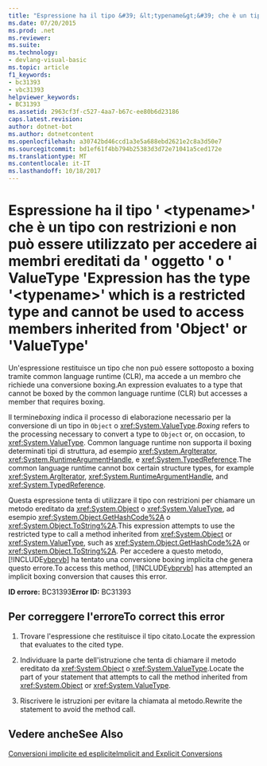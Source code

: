 ```yaml
---
title: "Espressione ha il tipo &#39; &lt;typename&gt;&#39; che è un tipo con restrizioni e non può essere utilizzato per accedere ai membri ereditati da &#39; oggetto &#39; o &#39; ValueType &#39;"
ms.date: 07/20/2015
ms.prod: .net
ms.reviewer: 
ms.suite: 
ms.technology:
- devlang-visual-basic
ms.topic: article
f1_keywords:
- bc31393
- vbc31393
helpviewer_keywords:
- BC31393
ms.assetid: 2963cf3f-c527-4aa7-b67c-ee80b6d23186
caps.latest.revision: 
author: dotnet-bot
ms.author: dotnetcontent
ms.openlocfilehash: a30742bd46ccd1a3e5a688ebd2621e2c8a3d50e7
ms.sourcegitcommit: bd1ef61f4bb794b25383d3d72e71041a5ced172e
ms.translationtype: MT
ms.contentlocale: it-IT
ms.lasthandoff: 10/18/2017
---
```

# <a name="expression-has-the-type-39lttypenamegt39-which-is-a-restricted-type-and-cannot-be-used-to-access-members-inherited-from-39object39-or-39valuetype39"></a><span data-ttu-id="1f620-102">Espressione ha il tipo &#39; &lt;typename&gt;&#39; che è un tipo con restrizioni e non può essere utilizzato per accedere ai membri ereditati da &#39; oggetto &#39; o &#39; ValueType &#39;</span><span class="sxs-lookup"><span data-stu-id="1f620-102">Expression has the type &#39;&lt;typename&gt;&#39; which is a restricted type and cannot be used to access members inherited from &#39;Object&#39; or &#39;ValueType&#39;</span></span>
<span data-ttu-id="1f620-103">Un'espressione restituisce un tipo che non può essere sottoposto a boxing tramite common language runtime (CLR), ma accede a un membro che richiede una conversione boxing.</span><span class="sxs-lookup"><span data-stu-id="1f620-103">An expression evaluates to a type that cannot be boxed by the common language runtime (CLR) but accesses a member that requires boxing.</span></span>  
  
 <span data-ttu-id="1f620-104">Il termine*boxing* indica il processo di elaborazione necessario per la conversione di un tipo in `Object` o <xref:System.ValueType>.</span><span class="sxs-lookup"><span data-stu-id="1f620-104">*Boxing* refers to the processing necessary to convert a type to `Object` or, on occasion, to <xref:System.ValueType>.</span></span> <span data-ttu-id="1f620-105">Common language runtime non supporta il boxing determinati tipi di struttura, ad esempio <xref:System.ArgIterator>, <xref:System.RuntimeArgumentHandle>, e <xref:System.TypedReference>.</span><span class="sxs-lookup"><span data-stu-id="1f620-105">The common language runtime cannot box certain structure types, for example <xref:System.ArgIterator>, <xref:System.RuntimeArgumentHandle>, and <xref:System.TypedReference>.</span></span>  
  
 <span data-ttu-id="1f620-106">Questa espressione tenta di utilizzare il tipo con restrizioni per chiamare un metodo ereditato da <xref:System.Object> o <xref:System.ValueType>, ad esempio <xref:System.Object.GetHashCode%2A> o <xref:System.Object.ToString%2A>.</span><span class="sxs-lookup"><span data-stu-id="1f620-106">This expression attempts to use the restricted type to call a method inherited from <xref:System.Object> or <xref:System.ValueType>, such as <xref:System.Object.GetHashCode%2A> or <xref:System.Object.ToString%2A>.</span></span> <span data-ttu-id="1f620-107">Per accedere a questo metodo, [!INCLUDE[vbprvb](~/includes/vbprvb-md.md)] ha tentato una conversione boxing implicita che genera questo errore.</span><span class="sxs-lookup"><span data-stu-id="1f620-107">To access this method, [!INCLUDE[vbprvb](~/includes/vbprvb-md.md)] has attempted an implicit boxing conversion that causes this error.</span></span>  
  
 <span data-ttu-id="1f620-108">**ID errore:** BC31393</span><span class="sxs-lookup"><span data-stu-id="1f620-108">**Error ID:** BC31393</span></span>  
  
## <a name="to-correct-this-error"></a><span data-ttu-id="1f620-109">Per correggere l'errore</span><span class="sxs-lookup"><span data-stu-id="1f620-109">To correct this error</span></span>  
  
1.  <span data-ttu-id="1f620-110">Trovare l'espressione che restituisce il tipo citato.</span><span class="sxs-lookup"><span data-stu-id="1f620-110">Locate the expression that evaluates to the cited type.</span></span>  
  
2.  <span data-ttu-id="1f620-111">Individuare la parte dell'istruzione che tenta di chiamare il metodo ereditato da <xref:System.Object> o <xref:System.ValueType>.</span><span class="sxs-lookup"><span data-stu-id="1f620-111">Locate the part of your statement that attempts to call the method inherited from <xref:System.Object> or <xref:System.ValueType>.</span></span>  
  
3.  <span data-ttu-id="1f620-112">Riscrivere le istruzioni per evitare la chiamata al metodo.</span><span class="sxs-lookup"><span data-stu-id="1f620-112">Rewrite the statement to avoid the method call.</span></span>  
  
## <a name="see-also"></a><span data-ttu-id="1f620-113">Vedere anche</span><span class="sxs-lookup"><span data-stu-id="1f620-113">See Also</span></span>  
 [<span data-ttu-id="1f620-114">Conversioni implicite ed esplicite</span><span class="sxs-lookup"><span data-stu-id="1f620-114">Implicit and Explicit Conversions</span></span>](../../../visual-basic/programming-guide/language-features/data-types/implicit-and-explicit-conversions.md)
